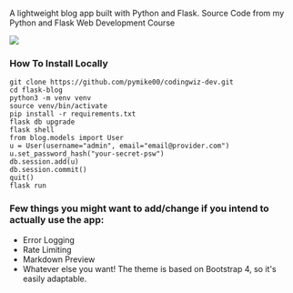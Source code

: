 A lightweight blog app built with Python and Flask. Source Code from my Python and Flask Web Development Course

![](https://i.imgur.com/8ahzSnh.gif)


### How To Install Locally
```
git clone https://github.com/pymike00/codingwiz-dev.git
cd flask-blog
python3 -m venv venv
source venv/bin/activate
pip install -r requirements.txt
flask db upgrade
flask shell
from blog.models import User
u = User(username="admin", email="email@provider.com")
u.set_password_hash("your-secret-psw")
db.session.add(u)
db.session.commit()
quit()
flask run
```


### Few things you might want to add/change if you intend to actually use the app:
- Error Logging
- Rate Limiting
- Markdown Preview
- Whatever else you want! The theme is based on Bootstrap 4, so it's easily adaptable.
